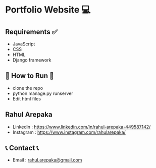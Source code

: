 # Portfolio Website 💻 

## Requirements ✅

- JavaScript
- CSS
- HTML
- Django framework

## 🏃‍ How to Run 🏃‍

- clone the repo
- python manage.py runserver
- Edit html files

## Rahul Arepaka

- Linkedin : https://www.linkedin.com/in/rahul-arepaka-449587142/
- Instagram : https://www.instagram.com/rahularepaka/

## 📞 Contact 📞

- Email : rahul.arepaka@gmail.com
